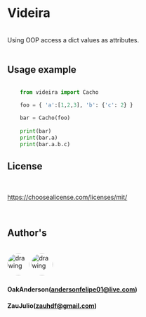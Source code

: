 # Videira
<br>
Using OOP access a dict values as attributes.

<br>
<br>

## Usage example

```python

    from videira import Cacho

    foo = { 'a':[1,2,3], 'b': {'c': 2} }
    
    bar = Cacho(foo)
    
    print(bar)
    print(bar.a)
    print(bar.a.b.c)
```
## License
<br>

https://choosealicense.com/licenses/mit/

<br>

## Author's

<br>

<div displau='inline'>
    <img src="https://avatars2.githubusercontent.com/u/48495160?s=460&u=680066aa55b706ce0a84098c98c34ba8f1fb43d8&v=4" alt="drawing" width=50 style="border-radius:50%"/>
    <img src="https://avatars0.githubusercontent.com/u/49128655?s=460&u=ecf74f00edca1143fbb502e3c70377e7295356ae&v=4" alt="drawing" width=50 style="border-radius:50%"/>
</>
    

#### OakAnderson(andersonfelipe01@live.com)


#### ZauJulio(zauhdf@gmail.com)
